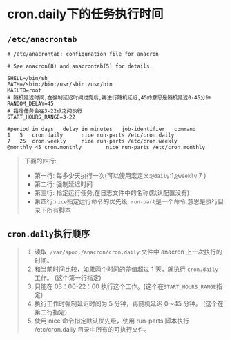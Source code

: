 # cron.daily下的任务执行时间

## `/etc/anacrontab`

```
# /etc/anacrontab: configuration file for anacron

# See anacron(8) and anacrontab(5) for details.

SHELL=/bin/sh
PATH=/sbin:/bin:/usr/sbin:/usr/bin
MAILTO=root
# 随机延迟时间,在强制延迟时间过完后,再进行随机延迟,45的意思是随机延迟0-45分钟
RANDOM_DELAY=45
# 指定任务会在3-22点之间执行
START_HOURS_RANGE=3-22

#period in days   delay in minutes   job-identifier   command
1	5	cron.daily		nice run-parts /etc/cron.daily
7	25	cron.weekly		nice run-parts /etc/cron.weekly
@monthly 45	cron.monthly		nice run-parts /etc/cron.monthly

```

> 下面的四行:
>
> - 第一行: 每多少天执行一次(可以使用宏定义:`@daily`:1,`@weekly`:7 )
> - 第二行: 强制延迟时间
> - 第三行: 指定运行任务,在日志文件中的名称(默认配置没有)
> - 第四行:`nice`指定运行命令的优先级,  `run-part`是一个命令.意思是执行目录下所有脚本

## `cron.daily`执行顺序

> 1. 读取` /var/spool/anacron/cron.daily` 文件中 anacron 上一次执行的时间。
> 2. 和当前时间比较，如果两个时间的差值超过 1 天，就执行 `cron.daily` 工作。 (这个第一行指定)
> 3. 只能在 03：00-22：00 执行这个工作。(这个在`START_HOURS_RANGE`指定)
> 4. 执行工作时强制延迟时间为 5 分钟，再随机延迟 0～45 分钟。 (这个在第二行指定)
> 5. 使用 nice 命令指定默认优先级，使用 run-parts 脚本执行 /etc/cron.daily 目录中所有的可执行文件。